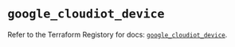# `google_cloudiot_device`

Refer to the Terraform Registory for docs: [`google_cloudiot_device`](https://registry.terraform.io/providers/hashicorp/google-beta/4.75.1/docs/resources/google_cloudiot_device).
